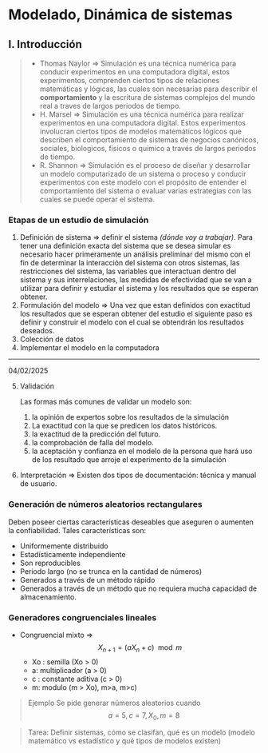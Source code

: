 # Modelado, Dinámica de sistemas
## I. Introducción
> - Thomas Naylor => Simulación es una técnica numérica para conducir experimentos en una computadora digital, estos experimentos, comprenden ciertos tipos de relaciones matemáticas y lógicas, las cuales son necesarias para describir el **comportamiento** y la escritura de sistemas complejos del mundo real a traves de largos periodos de tiempo.
> - H. Marsel => Simulación es una técnica numérica para realizar experimentos en una computadora digital. Estos experimentos involucran ciertos tipos de modelos matemáticos lógicos que describen el comportamiento de sistemas de negocios canónicos, sociales, biologicos, fisicos o quimico a través de largos periodos de tiempo.
> - R. Shannon => Simulación es el proceso de diseñar y desarrollar un modelo computarizado de un sistema o proceso y conducir experimentos con este modelo con el propósito de entender el comportamiento del sistema o evaluar varias estrategias con las cuales se puede operar el sistema.

### Etapas de un estudio de simulación

1. Definición de sistema => definir el sistema *(dónde voy a trabajar)*. Para tener una definición exacta del sistema que se desea simular es necesario hacer primeramente un análisis preliminar del mismo con el fin de determinar la interacción del sistema con otros sistemas, las restricciones del sistema, las variables que interactuan dentro del sistema y sus interrelaciones, las medidas de efectividad que se van a utilizar para definir y estudiar el sistema y los resultados que se esperan obtener.
2. Formulación del modelo => Una vez que estan definidos con exactitud los resultados que se esperan obtener del estudio el siguiente paso es definir y construir el modelo con el cual se obtendrán los resultados deseados.
3. Colección de datos 
4. Implementar el modelo en la computadora      

 ---- 
04/02/2025

5.  Validación

    Las formas más comunes de validar un modelo son:
    1. la opinión de expertos sobre los resultados de la simulación
    2. La exactitud con la que se predicen los datos históricos.
    3. la exactitud de la predicción del futuro.
    4. la comprobación de falla del modelo.
    5. la aceptación y confianza en el modelo de la persona que hará uso de los resultado que arroje el experimento de la simulación
6. Interpretación => Existen dos tipos de documentación: técnica y manual de usuario.

### Generación de números aleatorios rectangulares

Deben poseer ciertas características deseables que aseguren o aumenten la confiabilidad. Tales características son:
- Uniformemente distribuido
- Estadísticamente independiente
- Son reproducibles
- Periodo largo (no se trunca en la cantidad de números)
- Generados a través de un método rápido
- Generados a través de un método que no requiera mucha capacidad de almacenamiento.

### Generadores congruenciales lineales
+ Congruencial mixto => $$X_{n+1} = (aX_n + c) \mod m $$
    - Xo : semilla (Xo > 0)
    - a: multiplicador (a > 0)
    - c : constante aditiva (c > 0)
    - m: modulo (m > Xo), m>a, m>c)

> Ejemplo
> Se pide generar números aleatorios cuando $$ a = 5, c = 7,  X_0,  m=8$$


> Tarea: Definir sistemas, cómo se clasifan, qué es un modelo (modelo matemático vs estadístico y qué tipos de modelos existen)

